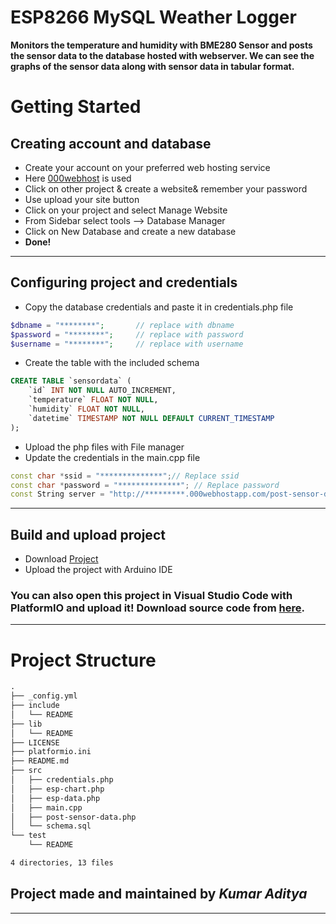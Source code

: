 # **ESP8266 MySQL Weather Logger**

**Monitors the temperature and humidity with BME280 Sensor and posts the sensor data to the database hosted with webserver. We can see the graphs of the sensor data along with sensor data in tabular format.**

# Getting Started
## Creating account and database
-    Create your account on your preferred web hosting service
-    Here [000webhost](https://www.000webhost.com/) is used
-    Click on other project & create a website& remember your password
-    Use upload your site button
-    Click on your project and select Manage Website
-    From Sidebar select tools --> Database Manager 
-    Click on New Database and create a new database
-    **Done!**  

___

## Configuring project and credentials
-    Copy the database credentials and paste it in credentials.php file
```php
$dbname = "********";       // replace with dbname
$password = "********";     // replace with password
$username = "********";     // replace with username
```
-    Create the table with the included schema
```sql
CREATE TABLE `sensordata` (
    `id` INT NOT NULL AUTO_INCREMENT,
    `temperature` FLOAT NOT NULL,
    `humidity` FLOAT NOT NULL,
    `datetime` TIMESTAMP NOT NULL DEFAULT CURRENT_TIMESTAMP
);
```
-    Upload the php files with File manager
-    Update the credentials in the main.cpp file
```cpp
const char *ssid = "**************";// Replace ssid
const char *password = "**************"; // Replace password
const String server = "http://*********.000webhostapp.com/post-sensor-data.php"; // Replace url
```

___

## Build and upload project
-    Download [Project](https://github.com/rahuladitya303/ESP8266-MySQL-Weather-Logger/releases/download/v1.0/ESP8266.MySQL.Weather.Logger.zip)
-    Upload the project with Arduino IDE  
### **You can also open this project in Visual Studio Code with PlatformIO and upload it! Download source code from [here](https://github.com/rahuladitya303/ESP8266-MySQL-Weather-Logger/archive/master.zip).**

___

# Project Structure
```html
.
├── _config.yml
├── include
│   └── README
├── lib
│   └── README
├── LICENSE
├── platformio.ini
├── README.md
├── src
│   ├── credentials.php
│   ├── esp-chart.php
│   ├── esp-data.php
│   ├── main.cpp
│   ├── post-sensor-data.php
│   └── schema.sql
└── test
    └── README

4 directories, 13 files

```
## Project made and maintained by *Kumar Aditya* 

___